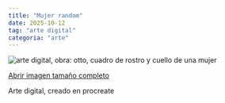 ```yaml
---
title: "Mujer random"
date: 2025-10-12
tag: "arte digital"
categoria: "arte"
---
```


![arte digital, obra: otto, cuadro de rostro y cuello de una mujer](/static/images/Untitled_Artwork.png)

[Abrir imagen tamaño completo](/static/images/Untitled_Artwork.png)

Arte digital, creado en procreate


